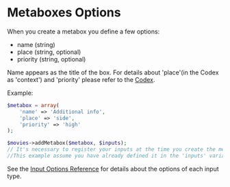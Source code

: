 Metaboxes Options
=================
When you create a metabox you define a few options:
- name (string)
- place (string, optional)
- priority (string, optional)  
  
Name appears as the title of the box. For details about 'place'(in the Codex as 'context') and 'priority' please refer to the [Codex](http://codex.wordpress.org/Function_Reference/add_meta_box#Parameters).  
  
Example:  
```php
$metabox = array(
	'name' => 'Additional info',
	'place' => 'side',
	'priority' => 'high'
);

$movies->addMetabox($metabox, $inputs);
// It's necessary to register your inputs at the time you create the metabox.
//This example assume you have already defined it in the 'inputs' variable.  
```  
  
See the [Input Options Reference](input_options.md) for details about the options of each input type.